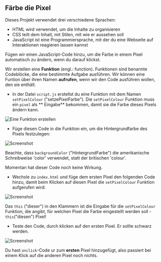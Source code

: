 ## Färbe die Pixel

Dieses Projekt verwendet drei verschiedene Sprachen:

+ HTML wird verwendet, um die Inhalte zu organisieren
+ CSS teilt dem Inhalt, mit Stilen, mit wie er aussehen soll
+ JavaScript ist eine Programmiersprache, mit der du eine Webseite auf Interaktionen reagieren lassen kannst

Fügen wir einen JavaScript-Code hinzu, um die Farbe in einem Pixel automatisch zu ändern, wenn du darauf klickst.

Wir erstellen eine **Funktion** (engl.: function). Funktionen sind benannte Codeblöcke, die eine bestimmte Aufgabe ausführen. Wir können eine Funtion über ihren Namen **aufrufen**, wenn wir den Code ausführen wollen, den sie enthält.

+ In der Datei `script.js` erstellst du eine Funktion mit dem Namen `setPixelColour` ("setzePixelFarbe"). Die ` setPixelColour ` Funktion muss ein `pixel` als ** Eingabe** bekommen, damit sie die Farbe dieses Pixels ändern kann.

![Eine Funktion erstellen](images/create-function.png)

+ Füge diesen Code in die Funktion ein, um die Hintergrundfarbe des Pixels festzulegen:

![Screenshot](images/pixel-art-set-pixel-colour.png)

Beachte, dass `backgroundColor` ("HintergrundFarbe") die amerikanische Schreibweise 'color' verwendet, statt der britischen 'colour'.

Momentan hat dieser Code noch keine Wirkung.

+ Wechsle zu `index.html` und füge dem ersten Pixel den folgenden Code hinzu, damit beim Klicken auf diesen Pixel die `setPixelColour` Funktion aufgerufen wird:

![Screenshot](images/pixel-art-onclick.png)

Das `this` ("dieser") in den Klammern ist die Eingabe für die `setPixelColour` Funktion, die angibt, für welchen Pixel die Farbe eingestellt werden soll - `this`("diesen") Pixel!

+ Teste den Code, durch klicken auf den ersten Pixel. Er sollte schwarz werden.

![Screenshot](images/pixel-art-black.png)

Du hast `onclick`-Code ur zum **ersten** Pixel hinzugefügt, also passiert bei einem Klick auf die anderen Pixel noch nichts.